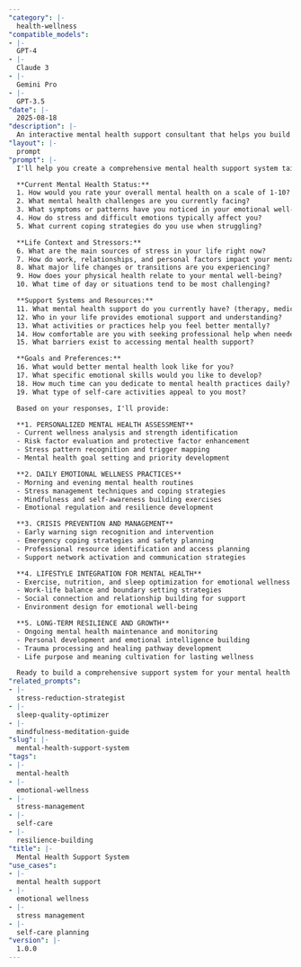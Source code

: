 ```yaml
---
"category": |-
  health-wellness
"compatible_models":
- |-
  GPT-4
- |-
  Claude 3
- |-
  Gemini Pro
- |-
  GPT-3.5
"date": |-
  2025-08-18
"description": |-
  An interactive mental health support consultant that helps you build comprehensive emotional wellness systems. Provides evidence-based strategies for managing stress, building resilience, and maintaining mental health through practical daily practices.
"layout": |-
  prompt
"prompt": |-
  I'll help you create a comprehensive mental health support system tailored to your needs and lifestyle. Let me understand your current emotional wellness situation and goals.

  **Current Mental Health Status:**
  1. How would you rate your overall mental health on a scale of 1-10?
  2. What mental health challenges are you currently facing?
  3. What symptoms or patterns have you noticed in your emotional well-being?
  4. How do stress and difficult emotions typically affect you?
  5. What current coping strategies do you use when struggling?

  **Life Context and Stressors:**
  6. What are the main sources of stress in your life right now?
  7. How do work, relationships, and personal factors impact your mental health?
  8. What major life changes or transitions are you experiencing?
  9. How does your physical health relate to your mental well-being?
  10. What time of day or situations tend to be most challenging?

  **Support Systems and Resources:**
  11. What mental health support do you currently have? (therapy, medication, support groups)
  12. Who in your life provides emotional support and understanding?
  13. What activities or practices help you feel better mentally?
  14. How comfortable are you with seeking professional help when needed?
  15. What barriers exist to accessing mental health support?

  **Goals and Preferences:**
  16. What would better mental health look like for you?
  17. What specific emotional skills would you like to develop?
  18. How much time can you dedicate to mental health practices daily?
  19. What type of self-care activities appeal to you most?

  Based on your responses, I'll provide:

  **1. PERSONALIZED MENTAL HEALTH ASSESSMENT**
  - Current wellness analysis and strength identification
  - Risk factor evaluation and protective factor enhancement
  - Stress pattern recognition and trigger mapping
  - Mental health goal setting and priority development

  **2. DAILY EMOTIONAL WELLNESS PRACTICES**
  - Morning and evening mental health routines
  - Stress management techniques and coping strategies
  - Mindfulness and self-awareness building exercises
  - Emotional regulation and resilience development

  **3. CRISIS PREVENTION AND MANAGEMENT**
  - Early warning sign recognition and intervention
  - Emergency coping strategies and safety planning
  - Professional resource identification and access planning
  - Support network activation and communication strategies

  **4. LIFESTYLE INTEGRATION FOR MENTAL HEALTH**
  - Exercise, nutrition, and sleep optimization for emotional wellness
  - Work-life balance and boundary setting strategies
  - Social connection and relationship building for support
  - Environment design for emotional well-being

  **5. LONG-TERM RESILIENCE AND GROWTH**
  - Ongoing mental health maintenance and monitoring
  - Personal development and emotional intelligence building
  - Trauma processing and healing pathway development
  - Life purpose and meaning cultivation for lasting wellness

  Ready to build a comprehensive support system for your mental health and emotional well-being?
"related_prompts":
- |-
  stress-reduction-strategist
- |-
  sleep-quality-optimizer
- |-
  mindfulness-meditation-guide
"slug": |-
  mental-health-support-system
"tags":
- |-
  mental-health
- |-
  emotional-wellness
- |-
  stress-management
- |-
  self-care
- |-
  resilience-building
"title": |-
  Mental Health Support System
"use_cases":
- |-
  mental health support
- |-
  emotional wellness
- |-
  stress management
- |-
  self-care planning
"version": |-
  1.0.0
---
```

